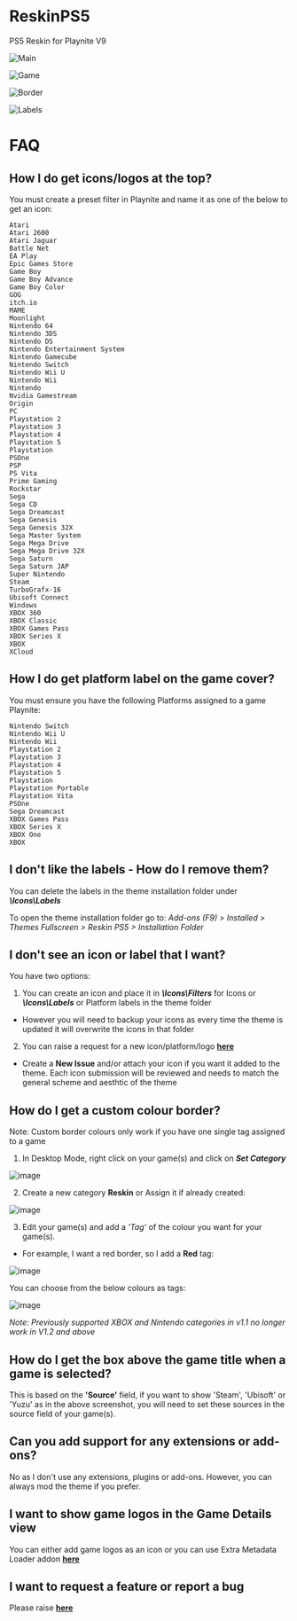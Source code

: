 # ReskinPS5
PS5 Reskin for Playnite V9

![Main](https://raw.githubusercontent.com/TheKersalMassive/ReskinPS5/main/Media/screenshot_01.jpg)

![Game](https://user-images.githubusercontent.com/90322803/156723512-9a938bc5-0990-460e-a139-f0ace105d9e5.jpg)

![Border](https://raw.githubusercontent.com/TheKersalMassive/ReskinPS5/main/Media/custom_02.jpg)

![Labels](https://raw.githubusercontent.com/TheKersalMassive/ReskinPS5/main/Media/labels_01.jpg)

# FAQ

## How I do get icons/logos at the top?
You must create a preset filter in Playnite and name it as one of the below to get an icon:
```
Atari
Atari 2600
Atari Jaguar
Battle Net
EA Play
Epic Games Store
Game Boy
Game Boy Advance
Game Boy Color
GOG
itch.io
MAME
Moonlight
Nintendo 64
Nintendo 3DS
Nintendo DS
Nintendo Entertainment System
Nintendo Gamecube
Nintendo Switch
Nintendo Wii U
Nintendo Wii
Nintendo
Nvidia Gamestream
Origin
PC
Playstation 2
Playstation 3
Playstation 4
Playstation 5
Playstation
PSOne
PSP
PS Vita
Prime Gaming
Rockstar
Sega
Sega CD
Sega Dreamcast
Sega Genesis
Sega Genesis 32X
Sega Master System
Sega Mega Drive
Sega Mega Drive 32X
Sega Saturn
Sega Saturn JAP
Super Nintendo
Steam
TurboGrafx-16
Ubisoft Connect
Windows
XBOX 360
XBOX Classic
XBOX Games Pass
XBOX Series X
XBOX
XCloud
```

## How I do get platform label on the game cover?
You must ensure you have the following Platforms assigned to a game Playnite:
```
Nintendo Switch
Nintendo Wii U
Nintendo Wii
Playstation 2
Playstation 3
Playstation 4
Playstation 5
Playstation
Playstation Portable
Playstation Vita
PSOne
Sega Dreamcast
XBOX Games Pass
XBOX Series X
XBOX One
XBOX
```

## I don't like the labels - How do I remove them?
You can delete the labels in the theme installation folder under ***\Icons\Labels***

To open the theme installation folder go to:
*Add-ons (F9) > Installed > Themes Fullscreen > Reskin PS5 > Installation Folder*

## I don't see an icon or label that I want?
You have two options:

1. You can create an icon and place it in ***\Icons\Filters*** for Icons or ***\Icons\Labels*** or Platform labels in the theme folder
- However you will need to backup your icons as every time the theme is updated it will overwrite the icons in that folder

2. You can raise a request for a new icon/platform/logo **[here](https://github.com/TheKersalMassive/ReskinPS5/issues)**
- Create a **New Issue** and/or attach your icon if you want it added to the theme. Each icon submission will be reviewed and needs to match the general scheme and aesthtic of the theme

## How do I get a custom colour border?

Note: Custom border colours only work if you have one single tag assigned to a game

1. In Desktop Mode, right click on your game(s) and click on ***Set Category***

![image](https://user-images.githubusercontent.com/90322803/140609057-c76f0643-6c7b-40be-ba84-5bb4d434e4c5.png)

2. Create a new category **Reskin** or Assign it if already created:

![image](https://user-images.githubusercontent.com/90322803/140609072-a7d03430-86b0-4978-b1b3-a538728247bb.png)

3. Edit your game(s) and add a *'Tag'* of the colour you want for your game(s).
- For example, I want a red border, so I add a **Red** tag:

![image](https://user-images.githubusercontent.com/90322803/140609117-327d217d-b20e-4847-af96-03d36d94f845.png)

You can choose from the below colours as tags:

![image](https://user-images.githubusercontent.com/90322803/140609155-4e22467c-489a-4801-9097-f1c252ab7470.png)

*Note: Previously supported XBOX and Nintendo categories in v1.1 no longer work in V1.2 and above*

## How do I get the box above the game title when a game is selected?
This is based on the **'Source'** field, if you want to show 'Steam', 'Ubisoft' or 'Yuzu' as in the above screenshot, you will need to set these sources in the source field of your game(s).


## Can you add support for any extensions or add-ons?
No as I don't use any extensions, plugins or add-ons. However, you can always mod the theme if you prefer.


## I want to show game logos in the Game Details view
You can either add game logos as an icon or you can use Extra Metadata Loader addon **[here](https://playnite.link/forum/thread-814.html)**


## I want to request a feature or report a bug
Please raise **[here](https://github.com/TheKersalMassive/ReskinPS5/issues)**
